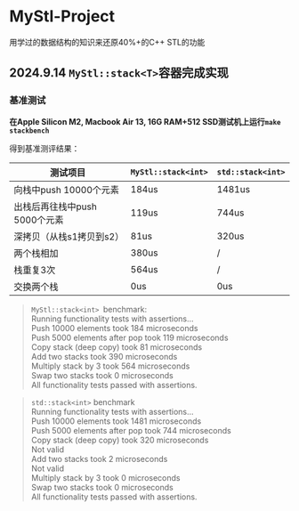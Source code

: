 # MyStl-Project

用学过的数据结构的知识来还原40%+的C++ STL的功能

## 2024.9.14 `MyStl::stack<T>`容器完成实现

### 基准测试

**在Apple Silicon M2, Macbook Air 13, 16G RAM+512 SSD测试机上运行`make stackbench`**

得到基准测评结果：

| 测试项目                      | `MyStl::stack<int>` | `std::stack<int>` |
| ----------------------------- | ------------------- | ----------------- |
| 向栈中push 10000个元素        | 184us               | 1481us            |
| 出栈后再往栈中push 5000个元素 | 119us               | 744us             |
| 深拷贝（从栈s1拷贝到s2）      | 81us                | 320us             |
| 两个栈相加                    | 380us               | /                 |
| 栈重复3次                     | 564us               | /                 |
| 交换两个栈                    | 0us                 | 0us               |

> `MyStl::stack<int> `benchmark:<br>
Running functionality tests with assertions...<br>
Push 10000 elements took 184 microseconds<br>
Push 5000 elements after pop took 119 microseconds<br>
Copy stack (deep copy) took 81 microseconds<br>
Add two stacks took 390 microseconds<br>
Multiply stack by 3 took 564 microseconds<br>
Swap two stacks took 0 microseconds<br>
All functionality tests passed with assertions.<br>

> `std::stack<int>` benchmark<br>
Running functionality tests with assertions...<br>
Push 10000 elements took 1481 microseconds<br>
Push 5000 elements after pop took 744 microseconds<br>
Copy stack (deep copy) took 320 microseconds<br>
Not valid<br>
Add two stacks took 2 microseconds<br>
Not valid<br>
Multiply stack by 3 took 0 microseconds<br>
Swap two stacks took 0 microseconds<br>
All functionality tests passed with assertions.<br>